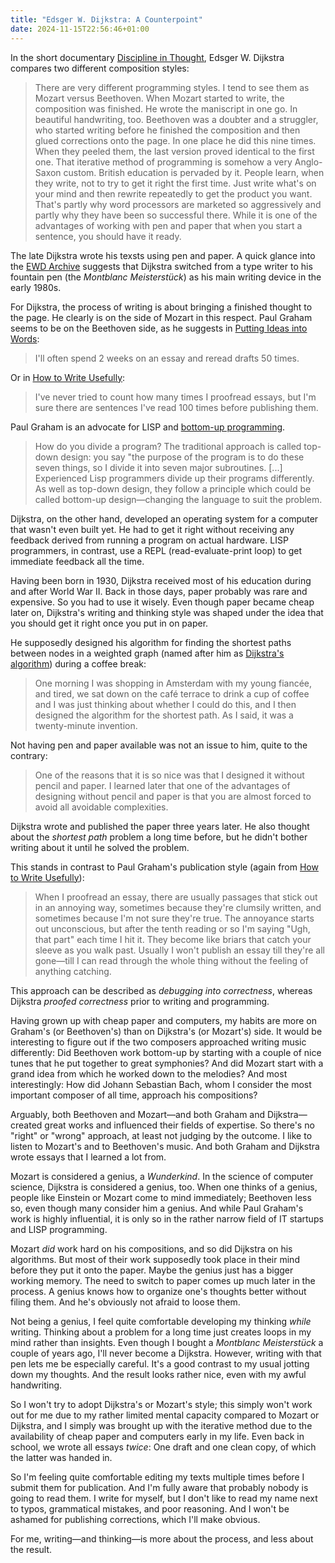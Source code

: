 ```yaml
---
title: "Edsger W. Dijkstra: A Counterpoint"
date: 2024-11-15T22:56:46+01:00
---
```


In the short documentary [Discipline in
Thought](https://www.youtube.com/watch?v=W-nsB_83wLA&t=237s), Edsger W. Dijkstra
compares two different composition styles:

> There are very different programming styles. I tend to see them as Mozart
> versus Beethoven. When Mozart started to write, the composition was finished.
> He wrote the maniscript in one go. In beautiful handwriting, too. Beethoven
> was a doubter and a struggler, who started writing before he finished the
> composition and then glued corrections onto the page. In one place he did this
> nine times. When they peeled them, the last version proved identical to the
> first one. That iterative method of programming is somehow a very Anglo-Saxon
> custom. British education is pervaded by it. People learn, when they write,
> not to try to get it right the first time. Just write what's on your mind and
> then rewrite repeatedly to get the product you want. That's partly why word
> processors are marketed so aggressively and partly why they have been so
> successful there. While it is one of the advantages of working with pen and
> paper that when  you start a sentence, you should have it ready.

The late Dijkstra wrote his texsts using pen and paper. A quick glance into the
[EWD Archive](https://www.cs.utexas.edu/~EWD/index07xx.html) suggests that
Dijkstra switched from a type writer to his fountain pen (the _Montblanc
Meisterstück_) as his main writing device in the early 1980s.

For Dijkstra, the process of writing is about bringing a finished thought to the
page. He clearly is on the side of Mozart in this respect. Paul Graham seems to
be on the Beethoven side, as he suggests in [Putting Ideas into
Words](https://paulgraham.com/words.html):

> I'll often spend 2 weeks on an essay and reread drafts 50 times.

Or in [How to Write Usefully](https://paulgraham.com/useful.html):

> I've never tried to count how many times I proofread essays, but I'm sure
> there are sentences I've read 100 times before publishing them.

Paul Graham is an advocate for LISP and [bottom-up
programming](https://paulgraham.com/progbot.html). 

> How do you divide a program? The traditional approach is called top-down
> design: you say "the purpose of the program is to do these seven things, so I
> divide it into seven major subroutines. [...] Experienced Lisp programmers
> divide up their programs differently. As well as top-down design, they follow
> a principle which could be called bottom-up design—changing the language to
> suit the problem.

Dijkstra, on the other hand, developed an operating system for a computer that
wasn't even built yet. He had to get it right without receiving any feedback
derived from running a program on actual hardware. LISP programmers, in
contrast, use a REPL (read-evaluate-print loop) to get immediate feedback all
the time.

Having been born in 1930, Dijkstra received most of his education during and
after World War II. Back in those days, paper probably was rare and expensive.
So you had to use it wisely. Even though paper became cheap later on, Dijkstra's
writing and thinking style was shaped under the idea that you should get it
right once you put in on paper.

He supposedly designed his algorithm for finding the shortest paths between
nodes in a weighted graph (named after him as [Dijkstra's
algorithm](https://en.wikipedia.org/wiki/Dijkstra%27s_algorithm)) during a
coffee break:

> One morning I was shopping in Amsterdam with my young fiancée, and tired, we
> sat down on the café terrace to drink a cup of coffee and I was just thinking
> about whether I could do this, and I then designed the algorithm for the
> shortest path. As I said, it was a twenty-minute invention.

Not having pen and paper available was not an issue to him, quite to the
contrary:

> One of the reasons that it is so nice was that I designed it without pencil
> and paper. I learned later that one of the advantages of designing without
> pencil and paper is that you are almost forced to avoid all avoidable
> complexities.

Dijkstra wrote and published the paper three years later. He also thought about
the _shortest path_ problem a long time before, but he didn't bother writing
about it until he solved the problem.

This stands in contrast to Paul Graham's publication style (again from 
[How to Write Usefully](https://paulgraham.com/useful.html)):

> When I proofread an essay, there are usually passages that stick out in an
> annoying way, sometimes because they're clumsily written, and sometimes
> because I'm not sure they're true. The annoyance starts out unconscious, but
> after the tenth reading or so I'm saying "Ugh, that part" each time I hit it.
> They become like briars that catch your sleeve as you walk past. Usually I
> won't publish an essay till they're all gone—till I can read through the
> whole thing without the feeling of anything catching.

This approach can be described as _debugging into correctness_, whereas Dijkstra
_proofed correctness_ prior to writing and programming.

Having grown up with cheap paper and computers, my habits are more on Graham's
(or Beethoven's) than on Dijkstra's (or Mozart's) side. It would be interesting
to figure out if the two composers approached writing music differently: Did
Beethoven work bottom-up by starting with a couple of nice tunes that he put
together to great symphonies? And did Mozart start with a grand idea from which
he worked down to the melodies? And most interestingly: How did Johann Sebastian
Bach, whom I consider the most important composer of all time, approach his
compositions?

Arguably, both Beethoven and Mozart—and both Graham and Dijkstra—created great
works and influenced their fields of expertise. So there's no "right" or "wrong"
approach, at least not judging by the outcome. I like to listen to Mozart's and
to Beethoven's music. And both Graham and Dijkstra wrote essays that I learned a
lot from.

Mozart is considered a genius, a _Wunderkind_. In the science of computer
science, Dijkstra is considered a genius, too. When one thinks of a genius,
people like Einstein or Mozart come to mind immediately; Beethoven less so, even
though many consider him a genius. And while Paul Graham's work is highly
influential, it is only so in the rather narrow field of IT startups and LISP
programming.

Mozart _did_ work hard on his compositions, and so did Dijkstra on his
algorithms. But most of their work supposedly took place in their mind before
they put it onto the paper. Maybe the genius just has a bigger working memory.
The need to switch to paper comes up much later in the process. A genius knows
how to organize one's thoughts better without filing them. And he's obviously
not afraid to loose them.

Not being a genius, I feel quite comfortable developing my thinking _while_
writing. Thinking about a problem for a long time just creates loops in my mind
rather than insights. Even though I bought a _Montblanc Meisterstück_ a couple
of years ago, I'll never become a Dijkstra. However, writing with that pen lets
me be especially careful. It's a good contrast to my usual jotting down my
thoughts. And the result looks rather nice, even with my awful handwriting.

So I won't try to adopt Dijkstra's or Mozart's style; this simply won't work out
for me due to my rather limited mental capacity compared to Mozart or Dijkstra,
and I simply was brought up with the iterative method due to the availability of
cheap paper and computers early in my life. Even back in school, we wrote all
essays _twice_: One draft and one clean copy, of which the latter was handed in.

So I'm feeling quite comfortable editing my texts multiple times before I submit
them for publication. And I'm fully aware that probably nobody is going to read
them. I write for myself, but I don't like to read my name next to typos,
grammatical mistakes, and poor reasoning. And I won't be ashamed for publishing
corrections, which I'll make obvious.

For me, writing—and thinking—is more about the process, and less about the result.
